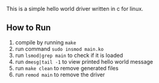 This is a simple hello world driver written in c for linux.

## How to Run
1. compile by running `make`
2. run command `sudo insmod main.ko`
3. run `lsmod|grep main` to check if it is loaded
4. run `dmesg|tail -1` to view printed hello world message
5. run `make clean` to remove generated files
6. run `remod main` to remove the driver